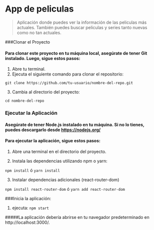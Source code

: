 # App de peliculas
> Aplicación donde puedes ver la información de las peliculas más actuales. También puedes buscar peliculas y series tanto nuevas como no tan actuales.

###Clonar el Proyecto
#### Para clonar este proyecto en tu máquina local, asegúrate de tener Git instalado. Luego, sigue estos pasos:

1. Abre tu terminal.
2. Ejecuta el siguiente comando para clonar el repositorio:
 
  `git clone https://github.com/tu-usuario/nombre-del-repo.git`
   
3. Cambia al directorio del proyecto:

`cd nombre-del-repo`

### Ejecutar la Aplicación
#### Asegúrate de tener Node.js instalado en tu máquina. Si no lo tienes, puedes descargarlo desde https://nodejs.org/

#### Para ejecutar la aplicación, sigue estos pasos:

1. Abre una terminal en el directorio del proyecto.

2. Instala las dependencias utilizando npm o yarn:

`npm install` ó `yarn install`

3. Instalar dependencias adicionales (react-router-dom)

`npm install react-router-dom` ó `yarn add react-router-dom`

###Inicia la aplicación:

1. ejecuta: `npm start`

#####La aplicación debería abrirse en tu navegador predeterminado en http://localhost:3000/.
